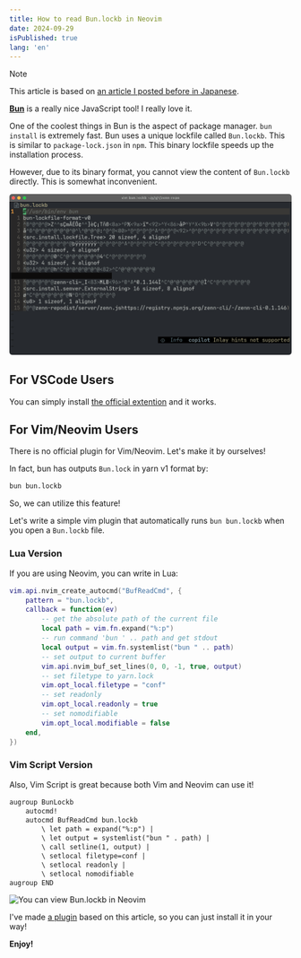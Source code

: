 ```yaml
---
title: How to read Bun.lockb in Neovim
date: 2024-09-29
isPublished: true
lang: 'en'
---
```


> [!NOTE]
> This article is based on [an article I posted before in Japanese](https://zenn.dev/vim_jp/articles/c097917f163431).

[**Bun**](https://bun.sh/) is a really nice JavaScript tool! I really love it.

One of the coolest things in Bun is the aspect of package manager. `bun install` is extremely fast. Bun uses a unique lockfile called `Bun.lockb`. This is similar to `package-lock.json` in `npm`. This binary lockfile speeds up the installation process.

However, due to its binary format, you cannot view the content of `Bun.lockb` directly.
This is somewhat inconvenient.

![bun.lockb is a binary](./2024-09-29/bun-lockfile.png '`bun.lockb` is a binary file so you cannot see anything orz')

## For VSCode Users

You can simply install [the official extention](https://marketplace.visualstudio.com/items?itemName=oven.bun-vscode) and it works.

## For Vim/Neovim Users

There is no official plugin for Vim/Neovim. Let's make it by ourselves!

In fact, bun has outputs `Bun.lock` in yarn v1 format by:

```sh
bun bun.lockb
```

So, we can utilize this feature!

Let's write a simple vim plugin that automatically runs `bun bun.lockb` when you open a `Bun.lockb` file.

### Lua Version

If you are using Neovim, you can write in Lua:

```lua
vim.api.nvim_create_autocmd("BufReadCmd", {
    pattern = "bun.lockb",
    callback = function(ev)
        -- get the absolute path of the current file
        local path = vim.fn.expand("%:p")
        -- run command 'bun ' .. path and get stdout
        local output = vim.fn.systemlist("bun " .. path)
        -- set output to current buffer
        vim.api.nvim_buf_set_lines(0, 0, -1, true, output)
        -- set filetype to yarn.lock
        vim.opt_local.filetype = "conf"
        -- set readonly
        vim.opt_local.readonly = true
        -- set nomodifiable
        vim.opt_local.modifiable = false
    end,
})
```

### Vim Script Version

Also, Vim Script is great because both Vim and Neovim can use it!

```vimscript
augroup BunLockb
    autocmd!
    autocmd BufReadCmd bun.lockb
        \ let path = expand("%:p") |
        \ let output = systemlist("bun " . path) |
        \ call setline(1, output) |
        \ setlocal filetype=conf |
        \ setlocal readonly |
        \ setlocal nomodifiable
augroup END
```

![You can view Bun.lockb in Neovim](./2024-09-29/bun-lockfile-nvim.avif 'Now you can see `Bun.lockb` in Neovim! Tada!')

I've made [a plugin](https://github.com/ryoppippi/vim-bun-lock) based on this article, so you can just install it in your way!

**Enjoy!**
